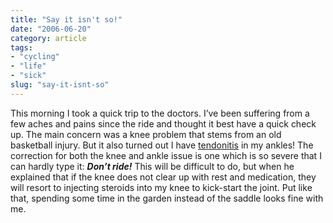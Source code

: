 ```yaml
---
title: "Say it isn't so!"
date: "2006-06-20"
category: article
tags:
- "cycling"
- "life"
- "sick"
slug: "say-it-isnt-so"
---
```


This morning I took a quick trip to the doctors. I’ve been suffering from a few aches and pains since the ride and thought it best have a quick check up. The main concern was a knee problem that stems from an old basketball injury. But it also turned out I have [tendonitis](https://en.wikipedia.org/wiki/Tendonitis "Tendonitis") in my ankles! The correction for both the knee and ankle issue is one which is so severe that I can hardly type it: _**Don’t ride!**_ This will be difficult to do, but when he explained that if the knee does not clear up with rest and medication, they will resort to injecting steroids into my knee to kick-start the joint. Put like that, spending some time in the garden instead of the saddle looks fine with me.
